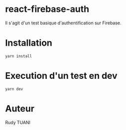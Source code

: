 # react-firebase-auth
Il s'agit d'un test basique d'authentification sur Firebase.

# Installation
```
yarn install
```

# Execution d'un test en dev
```
yarn dev
```

# Auteur
Rudy TUANI

